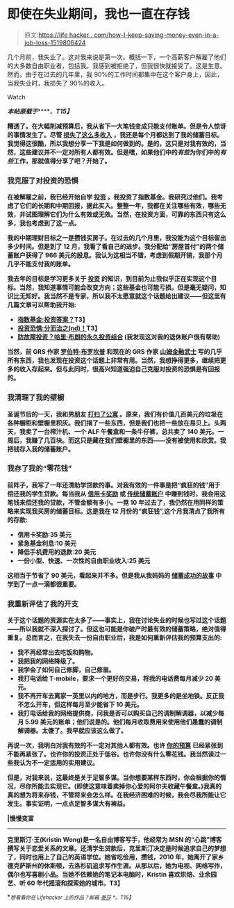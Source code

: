 # 即使在失业期间，我也一直在存钱

> 原文:[https://life hacker . com/how-I-keep-saving-money-even-in-a-job-loss-1519806424](https://lifehacker.com/how-i-kept-saving-money-even-during-a-job-loss-1519806424)

几个月前，我失业了。这对我来说是第一次。概括一下，一个高薪客户解雇了他们的大多数自由职业者，包括我。我感到被拒绝了，但我很快就接受了。这是生意。然而，由于在过去的几年里，我 90%的工作时间都集中在这个客户身上，因此，当我失业时，我损失了 90%的收入。

Watch

***本帖原载于***[](http://www.getrichslowly.org/blog/2014/02/05/how-i-kept-saving-even-during-a-job-loss/)*****。**T15】***

**糟透了。在大幅削减预算后，我从省下一大笔钱变成只能支付账单。但是令人惊讶的事情发生了。尽管 [损失了这么多收入](https://lifehacker.com/how-to-prepare-if-you-think-you-might-lose-your-job-5794373) ，我还是每个月都达到了我的储蓄目标。我觉得这很酷，所以我想分享一下我是如何做到的。是的，这只是对我有效的，当然，这些建议并不一定对所有人都有效。但是嘿，如果他们中的*有些*为你们中的*有些*工作，那就值得分享了吧？开始了。**

### **我克服了对投资的恐惧**

**在被解雇之前，我已经开始自学 [投资](https://lifehacker.com/how-can-i-get-started-investing-in-the-stock-market-1376782232) 。我投资了指数基金。我研究过他们。我考虑了它们的长期和中期回报，据此买入。整整一年，我都在关注哪些有效，哪些无效，并试图理解它们为什么有效或无效。当然，在投资方面，可靠的东西只有这么多，我也考虑到了这一点。**

**我的中期理财目标之一是攒钱买房子。在过去的几个月里，我没能为这个目标留出多少时间。但是到了 12 月，我看了看自己的进步。我分配给“房屋首付”的两个储蓄账户获得了 966 美元的股息。我认为这相当不错，考虑到假期开销，我那个月几乎不能支付我的账单。**

**我去年的目标是学习更多关于 [投资](https://lifehacker.com/get-started-investing-with-very-little-money-5910446) 的知识，到目前为止我似乎正在实现这个目标。当然，我知道事情可能会改变方向；这些基金也可能亏损。但是毫无疑问，知识比无知好。我当然不是专家，所以我不太愿意就这个话题给出建议——但这里有几篇文章可以帮助我开始:**

*   **[指数基金:投资答案？](http://www.getrichslowly.org/blog/2010/11/30/index-funds-the-investment-answer/)T3】**
*   **[投资恐惧:分而治之(nd)！](http://www.getrichslowly.org/blog/2013/01/07/fear-of-investing-dividend-and-conquer/)T3】**
*   **[防故障投资？哈里·布朗的永久投资组合](http://www.getrichslowly.org/blog/2009/04/20/fail-safe-investing-harry-brownes-permanent-portfolio/) (我发现这对我的退休账户很有帮助)**

**当然，前 GRS 作家 [罗伯特·布罗坎普](http://www.getrichslowly.org/blog/2011/01/12/don%E2%80%99t-get-rich-any-slower-than-you-have-to/) 和现在的 GRS 作家 [山姆金融武士](http://www.getrichslowly.org/blog/2013/12/10/a-primer-on-the-most-important-economic-metric-part-3/) 写的几乎所有东西，我也发现在投资这个话题上非常有用。当然，我想挣得更多，继续把更多的收入存起来。但与此同时，很高兴知道强迫自己克服对投资的恐惧是有回报的。**

### **我清理了我的壁橱**

**圣诞节后的一天，我和男朋友 [打扫了公寓](https://lifehacker.com/ask-an-expert-all-about-organizing-and-cashing-in-on-y-782780096) 。原来，我们有价值几百美元的垃圾在各种橱柜和壁橱里积灰。我们捐了一些东西，但是我们也把一些放在易贝上。头两天，我卖了一台榨汁机、一个 ALF 午餐盒和一条牛仔裤，总共卖了 140 美元。一周后，我赚了几百块。而这只是藏在我们壁橱里的东西——没有被使用和欣赏。我把钱存入我的储蓄账户。**

### ****我存了我的“零花钱”****

**前阵子，我写了一年还清助学贷款的事。对我有效的一件事是把“疯狂的钱”用于偿还我的学生贷款。每当我从 [信用卡奖励](http://www.getrichslowly.org/credit-cards/best-cash-back-card?var1=navbar_creditcard) 或 [传统储蓄账户](http://www.getrichslowly.org/blog/2007/03/21/which-online-high-yield-savings-account-is-best/) 中赚到钱时，我会用这笔钱来偿还我的贷款，不管金额有多小。一晃 10 年过去了，我仍然在用同样的策略来实现我买房的储蓄目标。这是我在 12 月份的“疯狂钱”,这个月我清点了我所有的存款:**

*   **信用卡奖励:35 美元**
*   **紧急基金利息:10 美元**
*   **降低手机费用的退款:20 美元**
*   **一份小型、快速、一次性的自由职业收入:25 美元**

**这相当于节省了 90 美元，看起来并不多。但是我从我妈妈的 [储蓄成功的故事](http://www.getrichslowly.org/blog/2013/05/09/how-my-mom-inspired-me-during-a-savings-slump/) 中学到了一点一滴都很重要。**

### ****我重新评估了我的开支****

**关于这个话题的资源实在太多了——事实上，我在讨论失业的时候也写过这个话题——所以我就不深入探讨了。但这也可能是你破产时最有效的储蓄策略，绝对值得重复。总而言之，在我失去一份自由职业后，我是如何重新评估我的预算支出的:**

*   **我不再经常出去吃饭和购物。**
*   **我把我的网络降级了。**
*   **我学会了如何自己修脚，自己修眉。**
*   **我打电话给 T-mobile，要求一个更好的交易，将我的电话费每月减少 20 美元。**
*   **我不再开车去离家一英里以内的地方，而是步行。我更多的是坐地铁。反正我不怎么开车，但这样每月至少能省下 10 美元。**
*   **我打电话给我的网络提供商，问我是否可以购买自己的调制解调器，以减少每月 5.99 美元的账单；他们说是的。他们每月收取费用来使用他们愚蠢的调制解调器。太傻了。我早就应该这么做了。**

**再说一次，我明白对我有效的不一定对其他人都有效。也许 [你的预算](https://lifehacker.com/how-to-change-your-spending-habits-when-your-salary-goe-5954824) 已经紧张到不能再紧张了。也许你的投资正处于低谷。也许你没有什么零花钱。我当然读过一些我认为不一定适用的实用建议。**

**但是，对我来说，这最终是关于足智多谋。当你想要某样东西时，你会根据你的情况，尽你所能去实现它。(即使这意味着卖掉你心爱的阿尔夫收藏午餐盒。)我真的真的想为将来存钱，不管将来会怎么样。在我经济困难的时候，我会尽我所能让它发生。事实证明，一点点足智多谋大有裨益。**

**|慢慢变富**

* * *

**克里斯汀·王(Kristin Wong)是一名自由博客写手，他经常为 MSN 的“心跳”博客撰写关于恋爱关系的文章。还清学生贷款后，克里斯汀决定是时候追求自己的梦想了，同时也用上了自己的英语学位。她省吃俭用，攒钱，2010 年，她离开了家乡德克萨斯州的休斯顿，去洛杉矶追求写作生涯。从那以后，她为电视、网络写作，偶尔也写喜剧小品。当她不依赖她的笔记本电脑时，Kristin 喜欢烘焙、业余园艺、听 60 年代摇滚和探索她的城市。T3】**

**<small>*想看看你在 Lifehacker 上的作品？邮箱*</small> [<small>*泰莎*</small>](https://mail.google.com/mail/?view=cm&fs=1&tf=1&to=tessa@lifehacker.com) <small>*。*T15】</small>**
